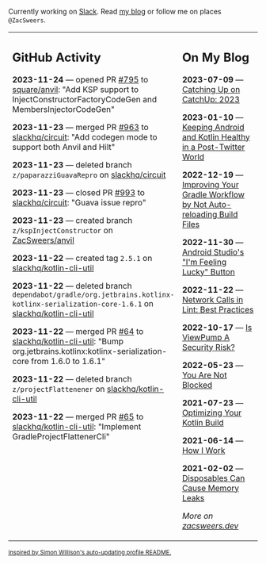 Currently working on [Slack](https://slack.com/). Read [my blog](https://zacsweers.dev/) or follow me on places `@ZacSweers`.

<table><tr><td valign="top" width="60%">

## GitHub Activity
<!-- githubActivity starts -->
**2023-11-24** — opened PR [#795](https://github.com/square/anvil/pull/795) to [square/anvil](https://github.com/square/anvil): "Add KSP support to InjectConstructorFactoryCodeGen and MembersInjectorCodeGen"

**2023-11-23** — merged PR [#963](https://github.com/slackhq/circuit/pull/963) to [slackhq/circuit](https://github.com/slackhq/circuit): "Add codegen mode to support both Anvil and Hilt"

**2023-11-23** — deleted branch `z/paparazziGuavaRepro` on [slackhq/circuit](https://github.com/slackhq/circuit)

**2023-11-23** — closed PR [#993](https://github.com/slackhq/circuit/pull/993) to [slackhq/circuit](https://github.com/slackhq/circuit): "Guava issue repro"

**2023-11-23** — created branch `z/kspInjectConstructor` on [ZacSweers/anvil](https://github.com/ZacSweers/anvil)

**2023-11-22** — created tag `2.5.1` on [slackhq/kotlin-cli-util](https://github.com/slackhq/kotlin-cli-util)

**2023-11-22** — deleted branch `dependabot/gradle/org.jetbrains.kotlinx-kotlinx-serialization-core-1.6.1` on [slackhq/kotlin-cli-util](https://github.com/slackhq/kotlin-cli-util)

**2023-11-22** — merged PR [#64](https://github.com/slackhq/kotlin-cli-util/pull/64) to [slackhq/kotlin-cli-util](https://github.com/slackhq/kotlin-cli-util): "Bump org.jetbrains.kotlinx:kotlinx-serialization-core from 1.6.0 to 1.6.1"

**2023-11-22** — deleted branch `z/projectFlattenener` on [slackhq/kotlin-cli-util](https://github.com/slackhq/kotlin-cli-util)

**2023-11-22** — merged PR [#65](https://github.com/slackhq/kotlin-cli-util/pull/65) to [slackhq/kotlin-cli-util](https://github.com/slackhq/kotlin-cli-util): "Implement GradleProjectFlattenerCli"
<!-- githubActivity ends -->
</td><td valign="top" width="40%">

## On My Blog
<!-- blog starts -->
**2023-07-09** — [Catching Up on CatchUp: 2023](https://www.zacsweers.dev/catching-up-on-catchup-2023/)

**2023-01-10** — [Keeping Android and Kotlin Healthy in a Post-Twitter World](https://www.zacsweers.dev/keeping-android-healthy/)

**2022-12-19** — [Improving Your Gradle Workflow by Not Auto-reloading Build Files](https://www.zacsweers.dev/improving-your-workflow-by-not-auto-reloading-build-files/)

**2022-11-30** — [Android Studio's "I'm Feeling Lucky" Button](https://www.zacsweers.dev/android-studios-im-feeling-lucky-button/)

**2022-11-22** — [Network Calls in Lint: Best Practices](https://www.zacsweers.dev/network-calls-in-lint-best-practices/)

**2022-10-17** — [Is ViewPump A Security Risk?](https://www.zacsweers.dev/is-viewpump-a-security-risk/)

**2022-05-23** — [You Are Not Blocked](https://www.zacsweers.dev/you-are-not-blocked/)

**2021-07-23** — [Optimizing Your Kotlin Build](https://www.zacsweers.dev/optimizing-your-kotlin-build/)

**2021-06-14** — [How I Work](https://www.zacsweers.dev/how-i-work/)

**2021-02-02** — [Disposables Can Cause Memory Leaks](https://www.zacsweers.dev/disposables-can-cause-memory-leaks/)
<!-- blog ends -->
_More on [zacsweers.dev](https://zacsweers.dev/)_
</td></tr></table>

<sub><a href="https://simonwillison.net/2020/Jul/10/self-updating-profile-readme/">Inspired by Simon Willison's auto-updating profile README.</a></sub>